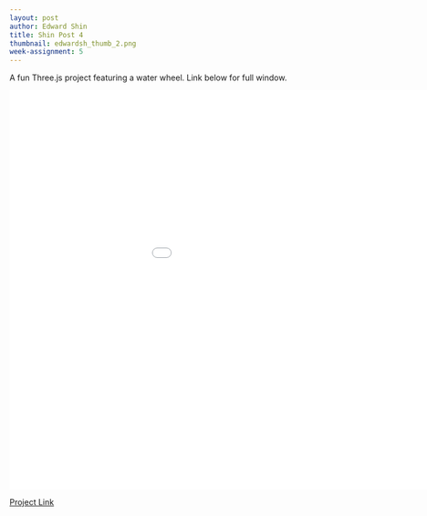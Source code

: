 ```yaml
---
layout: post
author: Edward Shin
title: Shin Post 4
thumbnail: edwardsh_thumb_2.png
week-assignment: 5
---
```


A fun Three.js project featuring a water wheel. Link below for full window.


<embed src="edwardsh_5/index.html" width="1100px" height="700px">


<a href="edwardsh_5/index.html">Project Link</a>
